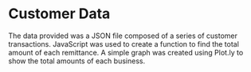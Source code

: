 # Customer Data

The data provided was a JSON file composed of a series of customer transactions. JavaScript was used to create a function to find the total amount of each remittance. A simple graph was created using Plot.ly to show the total amounts of each business.
